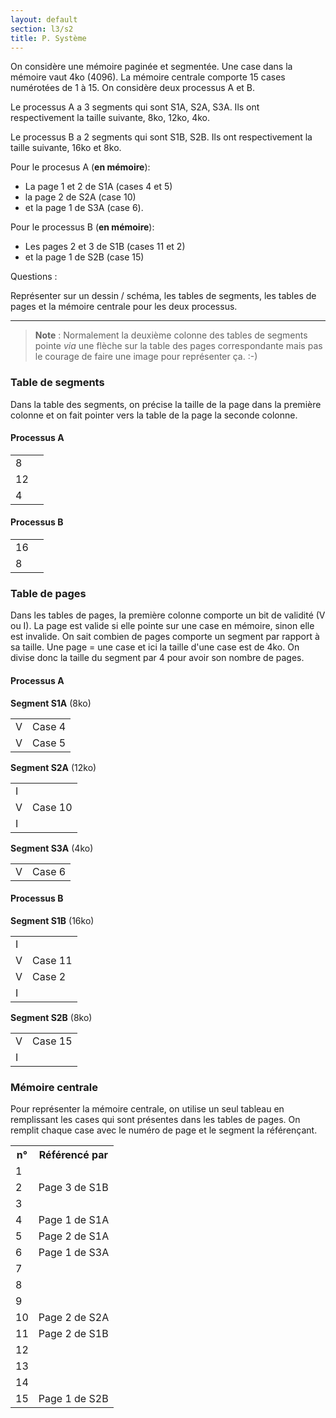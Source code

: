 ```yaml
---
layout: default
section: l3/s2
title: P. Système
---
```


On considère une mémoire paginée et segmentée. Une case dans la mémoire vaut 4ko (4096). La mémoire centrale comporte 15 cases numérotées de 1 à 15. On considère deux processus A et B.

Le processus A a 3 segments qui sont S1A, S2A, S3A. Ils ont respectivement la taille suivante, 8ko, 12ko, 4ko.

Le processus B a 2 segments qui sont S1B, S2B. Ils ont respectivement la taille suivante, 16ko et 8ko.

Pour le procesus A (**en mémoire**):

* La page 1 et 2 de S1A (cases 4 et 5)
* la page 2 de S2A (case 10)
* et la page 1 de S3A (case 6).

Pour le processus B (**en mémoire**):

* Les pages 2 et 3 de S1B (cases 11 et 2)
* et la page 1 de S2B (case 15)

Questions :

Représenter sur un dessin / schéma, les tables de segments, les tables de pages et la mémoire centrale pour les deux processus.

-------------------------------------------------------------------------------

> **Note** : Normalement la deuxième colonne des tables de segments pointe *via* une flèche sur la table des pages correspondante mais pas le courage de faire une image pour représenter ça. :-)

### Table de segments

Dans la table des segments, on précise la taille de la page dans la première colonne et on fait pointer vers la table de la page la seconde colonne.

#### Processus A

<table style="width: 200px">
  <tr>
    <td>8</td>
    <td></td>
  </tr>
  <tr>
    <td>12</td>
    <td></td>
  </tr>
  <tr>
    <td>4</td>
    <td></td>
  </tr>
</table>

#### Processus B

<table style="width: 200px">
  <tr>
    <td>16</td>
    <td></td>
  </tr>
  <tr>
    <td>8</td>
    <td></td>
  </tr>
</table>

### Table de pages

Dans les tables de pages, la première colonne comporte un bit de validité (V ou I). La page est valide si elle pointe sur une case en mémoire, sinon elle est invalide. On sait combien de pages comporte un segment par rapport à sa taille. Une page = une case et ici la taille d'une case est de 4ko. On divise donc la taille du segment par 4 pour avoir son nombre de pages.

#### Processus A

**Segment S1A** (8ko)

<table style="width: 200px">
  <tr>
    <td>V</td>
    <td>Case 4</td>
  </tr>
  <tr>
    <td>V</td>
    <td>Case 5</td>
  </tr>
</table>

**Segment S2A** (12ko)

<table style="width: 200px">
  <tr>
    <td>I</td>
    <td></td>
  </tr>
  <tr>
    <td>V</td>
    <td>Case 10</td>
  </tr>
  <tr>
    <td>I</td>
    <td></td>
  </tr>
</table>

**Segment S3A** (4ko)

<table style="width: 200px">
  <tr>
    <td>V</td>
    <td>Case 6</td>
  </tr>
</table>

#### Processus B

**Segment S1B** (16ko)

<table style="width: 200px">
  <tr>
    <td>I</td>
    <td></td>
  </tr>
  <tr>
    <td>V</td>
    <td>Case 11</td>
  </tr>
  <tr>
    <td>V</td>
    <td>Case 2</td>
  </tr>
  <tr>
    <td>I</td>
    <td></td>
  </tr>
</table>

**Segment S2B** (8ko)

<table style="width: 200px">
  <tr>
    <td>V</td>
    <td>Case 15</td>
  </tr>
  <tr>
    <td>I</td>
    <td></td>
  </tr>
</table>

### Mémoire centrale

Pour représenter la mémoire centrale, on utilise un seul tableau en remplissant les cases qui sont présentes dans les tables de pages. On remplit chaque case avec le numéro de page et le segment la référençant.

<table>
  <tr>
    <th>n°</th>
    <th>Référencé par</th>
  </tr>
  <tr>
    <td>1</td>
    <td></td>
  </tr>
  <tr>
    <td>2</td>
    <td>Page 3 de S1B</td>
  </tr>
  <tr>
    <td>3</td>
    <td></td>
  </tr>
  <tr>
    <td>4</td>
    <td>Page 1 de S1A</td>
  </tr>
  <tr>
    <td>5</td>
    <td>Page 2 de S1A</td>
  </tr>
  <tr>
    <td>6</td>
    <td>Page 1 de S3A</td>
  </tr>
  <tr>
    <td>7</td>
    <td></td>
  </tr>
  <tr>
    <td>8</td>
    <td></td>
  </tr>
  <tr>
    <td>9</td>
    <td></td>
  </tr>
  <tr>
    <td>10</td>
    <td>Page 2 de S2A</td>
  </tr>
  <tr>
    <td>11</td>
    <td>Page 2 de S1B</td>
  </tr>
  <tr>
    <td>12</td>
    <td></td>
  </tr>
  <tr>
    <td>13</td>
    <td></td>
  </tr>
  <tr>
    <td>14</td>
    <td></td>
  </tr>
  <tr>
    <td>15</td>
    <td>Page 1 de S2B</td>
  </tr>
</table>
